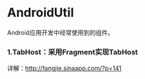 AndroidUtil
===========

Android应用开发中经常使用到的组件。

### 1.TabHost：采用Fragment实现TabHost
  详解：http://fangjie.sinaapp.com/?p=141

  

